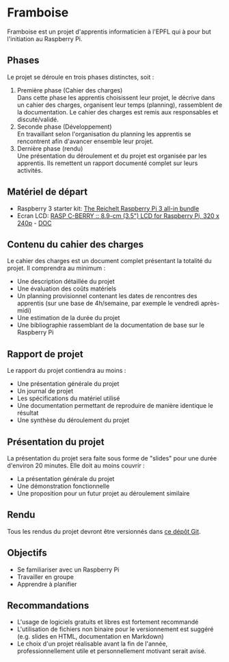 # Framboise

Framboise est un projet d'apprentis informaticien à l'EPFL qui à pour but l'initiation au Raspberry Pi.

## Phases
Le projet se déroule en trois phases distinctes, soit :

1. Première phase (Cahier des charges)  
Dans cette phase les apprentis choisissent leur projet, le décrive dans un cahier des charges, organisent leur temps (planning), rassemblent de la documentation. Le cahier des charges est remis aux responsables et discuté/validé.
2. Seconde phase (Développement)  
En travaillant selon l'organisation du planning les apprentis se rencontrent afin d'avancer ensemble leur projet.
3. Dernière phase (rendu)  
Une présentation du déroulement et du projet est organisée par les apprentis. Ils remettent un rapport documenté complet sur leurs activités.

## Matériel de départ
* Raspberry 3 starter kit: [The Reichelt Raspberry Pi 3 all-in bundle](https://secure.reichelt.com/Single-board-computer/RASP-3-ALL-IN/3/index.html?&ACTION=3&LA=2&ARTICLE=167080&GROUPID=6666&artnr=RASP+3+ALL+IN)
* Ecran LCD: [RASP C-BERRY :: 8.9-cm (3.5") LCD for Raspberry Pi, 320 x 240p](https://secure.reichelt.com/More-accessories/RASP-C-BERRY/3/index.html?&ACTION=3&LA=3&ARTICLE=141511&GROUPID=6671) - [DOC](http://admatec.de/sites/default/files/downloads/C-Berry.tar.gz)

## Contenu du cahier des charges
Le cahier des charges est un document complet présentant la totalité du projet. Il comprendra au minimum :

* Une description détaillée du projet
* Une évaluation des coûts matériels
* Un planning provisionnel contenant les dates de rencontres des apprentis (sur une base de 4h/semaine, par exemple le vendredi après-midi)
* Une estimation de la durée du projet
* Une bibliographie rassemblant de la documentation de base sur le Raspberry Pi

## Rapport de projet
Le rapport du projet contiendra au moins :

* Une présentation générale du projet
* Un journal de projet
* Les spécifications du matériel utilisé
* Une documentation permettant de reproduire de manière identique le résultat
* Une synthèse du déroulement du projet

## Présentation du projet
La présentation du projet sera faite sous forme de "slides" pour une durée d'environ 20 minutes. Elle doit au moins couvrir :

* La présentation générale du projet
* Une démonstration fonctionnelle
* Une proposition pour un futur projet au déroulement similaire

## Rendu
Tous les rendus du projet devront être versionnés dans [ce dépôt Git](https://github.com/epfl-dojo/framboise).

## Objectifs
* Se familiariser avec un Raspberry Pi
* Travailler en groupe
* Apprendre à planifier

## Recommandations
* L'usage de logiciels gratuits et libres est fortement recommandé
* L'utilisation de fichiers non binaire pour le versionnement est suggéré (e.g. slides en HTML, documentation en Markdown)
* Le choix d'un projet réalisable avant la fin de l'année, professionnellement utile et personnellement motivant serait avisé.
